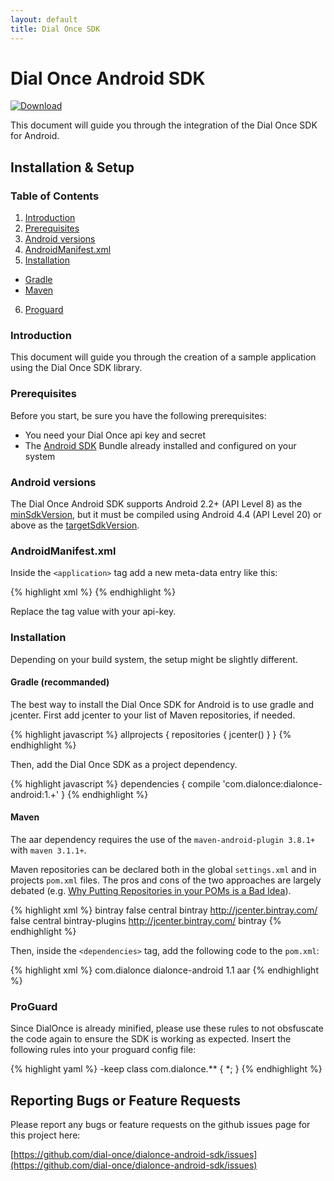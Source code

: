 ```yaml
---
layout: default
title: Dial Once SDK
---
```

Dial Once Android SDK
=====================

[![Download](https://api.bintray.com/packages/dialonce/maven/dialonce-android/images/download.svg) ](https://bintray.com/dialonce/maven/dialonce-android/_latestVersion)

This document will guide you through the integration of the Dial Once SDK for Android.

Installation & Setup
--------------------

### Table of Contents

1.  [Introduction](#introduction)
2.  [Prerequisites](#prerequisites)
3.  [Android versions](#android-versions)
4.  [AndroidManifest.xml](#androidmanifest-xml)
5.  [Installation](#installation)
  - [Gradle](#gradle-recommanded)
  - [Maven](#maven)
6.  [Proguard](#proguard)

### Introduction

This document will guide you through the creation of a sample application using the Dial Once SDK library.

### Prerequisites

Before you start, be sure you have the following prerequisites:

- You need your Dial Once api key and secret
- The [Android SDK](http://developer.android.com/sdk/index.html) Bundle already installed and configured on your system

### Android versions

The Dial Once Android SDK supports Android 2.2+ (API Level 8) as the [minSdkVersion](http://developer.android.com/guide/topics/manifest/uses-sdk-element.html#min), but it must be compiled using Android 4.4 (API Level 20) or above as the [targetSdkVersion](http://developer.android.com/guide/topics/manifest/uses-sdk-element.html#target).

### AndroidManifest.xml

Inside the `<application>` tag add a new meta-data entry like this:

{% highlight xml %}
<meta-data
    android:name="com.dialonce.sdk.API_KEY"
    android:value="your_api_key_here" />
{% endhighlight %}

Replace the tag value with your api-key.

### Installation

Depending on your build system, the setup might be slightly different.

#### Gradle (recommanded)

The best way to install the Dial Once SDK for Android is to use gradle and jcenter. First add jcenter to your list of Maven repositories, if needed.

{% highlight javascript %}
allprojects {
    repositories {
        jcenter()
    }
}
{% endhighlight %}

Then, add the Dial Once SDK as a project dependency.

{% highlight javascript %}
dependencies {
    compile 'com.dialonce:dialonce-android:1.+'
}
{% endhighlight %}

#### Maven

The aar dependency requires the use of the `maven-android-plugin 3.8.1+` with `maven 3.1.1+`.

Maven repositories can be declared both in the global `settings.xml` and in projects `pom.xml` files. The pros and cons of the two approaches are largely debated (e.g. [Why Putting Repositories in your POMs is a Bad Idea](http://www.sonatype.com/people/2009/02/why-putting-repositories-in-your-poms-is-a-bad-idea/)).

{% highlight xml %}
<profiles>
  <profile>
      <id>bintray</id>
      <repositories>
          <repository>
              <snapshots>
                  <enabled>false</enabled>
              </snapshots>
              <id>central</id>
              <name>bintray</name>
              <url>http://jcenter.bintray.com/</url>
          </repository>
      </repositories>
      <pluginRepositories>
          <pluginRepository>
              <snapshots>
                  <enabled>false</enabled>
              </snapshots>
              <id>central</id>
              <name>bintray-plugins</name>
              <url>http://jcenter.bintray.com/</url>
          </pluginRepository>
      </pluginRepositories>
  </profile>
</profiles>
<activeProfiles>
  <activeProfile>bintray</activeProfile>
</activeProfiles>
{% endhighlight %}

Then, inside the `<dependencies>` tag, add the following code to the `pom.xml`:

{% highlight xml %}
<dependency>
  <groupId>com.dialonce</groupId>
  <artifactId>dialonce-android</artifactId>
  <version>1.1</version>
  <type>aar</type>
</dependency>
{% endhighlight %}

### ProGuard

Since DialOnce is already minified, please use these rules to not obsfuscate the code again to ensure the SDK is working as expected. Insert the following rules into your proguard config file:

{% highlight yaml %}
-keep class com.dialonce.** { *; }
{% endhighlight %}


Reporting Bugs or Feature Requests
----------------------------------

Please report any bugs or feature requests on the github issues page for this project here:

[https://github.com/dial-once/dialonce-android-sdk/issues](https://github.com/dial-once/dialonce-android-sdk/issues)
